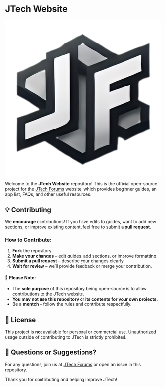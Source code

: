 # JTech Website

![image](img/logo.png)

Welcome to the **JTech Website** repository! This is the official open-source project for the [JTech Forums](https://jtechforums.org) website, which provides beginner guides, an app list, FAQs, and other useful resources.

## 💡 Contributing

We **encourage** contributions! If you have edits to guides, want to add new sections, or improve existing content, feel free to submit a **pull request**.

### How to Contribute:

1. **Fork** the repository.
2. **Make your changes** – edit guides, add sections, or improve formatting.
3. **Submit a pull request** – describe your changes clearly.
4. **Wait for review** – we’ll provide feedback or merge your contribution.

#### 🚫 Please Note:

- The **sole purpose** of this repository being open-source is to allow contributions to the JTech website.
- **You may not use this repository or its contents for your own projects.**
- Be a **mentch** – follow the rules and contribute respectfully.

## 📜 License

This project is **not** available for personal or commercial use. Unauthorized usage outside of contributing to JTech is strictly prohibited.

## 💬 Questions or Suggestions?

For any questions, join us at [JTech Forums](https://jtechforums.org) or open an issue in this repository.

Thank you for contributing and helping improve JTech!
